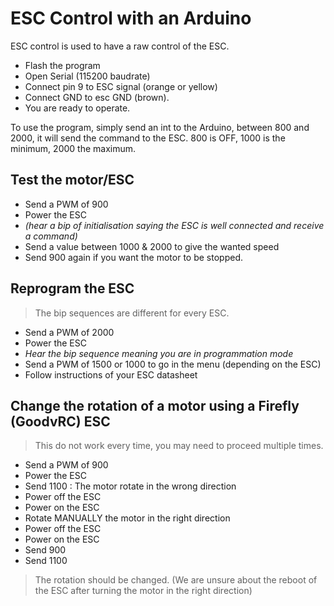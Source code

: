 ESC Control with an Arduino
================

ESC control is used to have a raw control of the ESC.

* Flash the program
* Open Serial (115200 baudrate)
* Connect pin 9 to ESC signal (orange or yellow) 
* Connect GND to esc GND (brown). 
* You are ready to operate.

To use the program, simply send an int to the Arduino, between 800 and 2000, it will send the command to the ESC. 800 is OFF, 1000 is the minimum, 2000 the maximum.

Test the motor/ESC
--------------------

* Send a PWM of 900
* Power the ESC
* *(hear a bip of initialisation saying the ESC is well connected and receive a command)*
* Send a value between 1000 & 2000 to give the wanted speed
* Send 900 again if you want the motor to be stopped.


Reprogram the ESC
--------------------

> The bip sequences are different for every ESC. 

* Send a PWM of 2000
* Power the ESC
* *Hear the bip sequence meaning you are in programmation mode*
* Send a PWM of 1500 or 1000 to go in the menu (depending on the ESC)
* Follow instructions of your ESC datasheet

Change the rotation of a motor using a Firefly (GoodvRC) ESC
--------------------------

> This do not work every time, you may need to proceed multiple times.

* Send a PWM of 900
* Power the ESC
* Send 1100 : The motor rotate in the wrong direction
* Power off the ESC
* Power on the ESC
* Rotate MANUALLY the motor in the right direction
* Power off the ESC
* Power on the ESC
* Send 900
* Send 1100

> The rotation should be changed. (We are unsure about the reboot of the ESC after turning the motor in the right direction)

